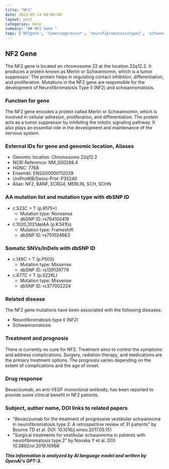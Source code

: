 ```yaml
---
title: "NF2"
date: 2023-05-14 00:00:00
layout: post
categories: Gene
summary: "## NF2 Gene "
tags: ['NF2gene', 'tumorsuppressor', 'neurofibromatosistype2', 'schwannomatosis', 'mutation', 'treatment', 'prognosis', 'bevacizumab']
---
```


## NF2 Gene 

The NF2 gene is located on chromosome 22 at the location 22q12.2. It produces a protein known as Merlin or Schwannomin, which is a tumor suppressor. The protein helps in regulating contact inhibition, differentiation, and proliferation. Mutations in the NF2 gene are responsible for the development of Neurofibromatosis Type II (NF2) and schwannomatosis.

### Function for gene
The NF2 gene encodes a protein called Merlin or Schwannomin, which is involved in cellular adhesion, proliferation, and differentiation. The protein acts as a tumor suppressor by inhibiting the mitotic signaling pathway. It also plays an essential role in the development and maintenance of the nervous system.

### External IDs for gene and genomic location, Aliases
- Genomic location: Chromosome 22q12.2
- NCBI Reference: NM_000268.4
- HGNC: 7768
- Ensembl: ENSG00000112039
- UniProtKB/Swiss-Prot: P35240
- Alias: NF2, BANF, ECRG4, MERLIN, SCH, SCHN

### AA mutation list and mutation type with dbSNP ID
- c.523C > T (p.R175*)
  - Mutation type: Nonsense 
  - dbSNP ID: rs764100419
- c.1020_1021delAA (p.K341fs)
  - Mutation type: Frameshift
   - dbSNP ID: rs751024663

### Somatic SNVs/InDels with dbSNP ID
- c.149C > T (p.P50S)
  - Mutation type: Missense
  - dbSNP ID: rs139139779
- c.677C > T (p.S226L)
  - Mutation type: Missense
  - dbSNP ID: rs377002224

### Related disease
The NF2 gene mutations have been associated with the following diseases:
- Neurofibromatosis type II (NF2)
- Schwannomatosis

### Treatment and prognosis
There is currently no cure for NF2. Treatment aims to control the symptoms and address complications. Surgery, radiation therapy, and medications are the primary treatment options. The prognosis varies depending on the extent of complications and the age of onset.

### Drug response
Bevacizumab, an anti-VEGF monoclonal antibody, has been reported to provide some clinical benefit in NF2 patients.

### Subject, author name, DOI links to related papers
- "Bevacizumab for the treatment of progressive vestibular schwannoma in neurofibromatosis type 2: A retrospective review of 31 patients" by Bourne TD et al. DOI: 10.1016/j.wneu.2017.05.151
- "Surgical treatments for vestibular schwannoma in patients with neurofibromatosis type 2" by Nonaka Y et al. DOI: 10.3892/ol.2019.10968

**_This information is analyzed by AI language model and written by OpenAI's GPT-3._**